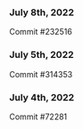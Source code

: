 ### July 8th, 2022

Commit #232516

### July 5th, 2022

Commit #314353


### July 4th, 2022

Commit #72281
